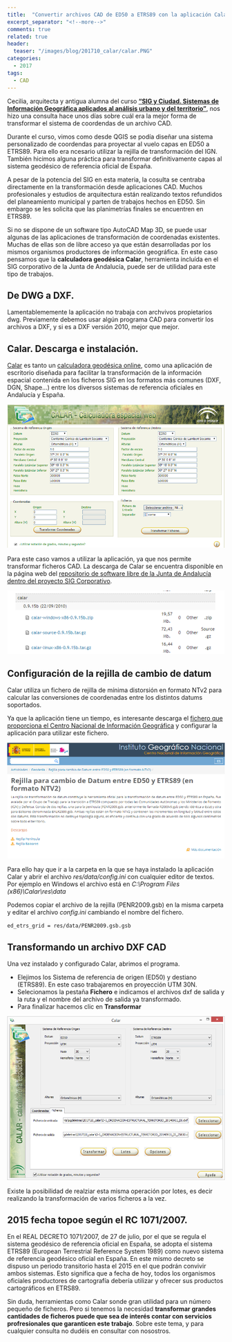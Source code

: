 ```yaml
---
title:  "Convertir archivos CAD de ED50 a ETRS89 con la aplicación Calar."
excerpt_separator: "<!--more-->"
comments: true
related: true
header:
  teaser: "/images/blog/201710_calar/calar.PNG"
categories: 
  - 2017
tags:
  - CAD
---
```


Cecilia, arquitecta y antigua alumna del curso  [**“SIG y Ciudad. Sistemas de Información Geográfica aplicados al análisis urbano y del territorio”**](/formacion), nos hizo una consulta hace unos días sobre cuál era la mejor forma de transformar el sistema de coordendas de un archivo CAD.

<!--more-->

Durante el curso, vimos como desde QGIS se podía diseñar una sistema personalizado de coordendas para proyectar al vuelo capas en ED50 a ETRS89. Para ello era ncesario utilizar la rejilla de transformación del IGN. También hicimos alguna práctica para transformar definitivamente capas al sistema geodésico de referencia oficial de España.

A pesar de la potencia del SIG en esta materia, la cosulta se centraba directamente en la transformación desde aplicaciones CAD. Muchos profesionales y estudios de arquitectura están realizando textos refundidos del planeamiento municipal y parten de trabajos hechos en ED50. Sin embargo se les solicita que las planimetrías finales se encuentren en ETRS89.

Si no se dispone de un software tipo AutoCAD Map 3D, se puede usar algunas de las aplicaciones de transformación de coordenadas existentes. Muchas de ellas son de libre acceso ya que están desarrolladas por los mismos organismos productores de información geográfica. En este caso pensamos que la **calculadora geodésica Calar**, herramienta incluída en el SIG corporativo de la Junta de Andalucía, puede ser de utilidad para este tipo de trabajos.

## De DWG a DXF.

Lamentablememente la aplicación no trabaja con archvivos propietarios dwg. Previamente debemos usar algún programa CAD para convertir los archivos a DXF, y si es a DXF versión 2010, mejor que mejor. 

## Calar. Descarga e instalación.

[Calar](http://www.juntadeandalucia.es/organismos/empleoempresaycomercio/areas/estadistica/cartografia/paginas/cliente-geodesia.html) es tanto un [calculadora geodésica online](http://www.juntadeandalucia.es/servicios/mapas/geodesiaclient/), como una aplicación de escritorio diseñada para facilitar la transformación de la información espacial contenida en los ficheros SIG en los formatos más comunes  (DXF, DGN, Shape...) entre los diversos sistemas de referencia oficiales en Andalucía y España.

![Calar. Calculadora geodésica online](/images/blog/201710_calar/servicio.PNG)

Para este caso vamos a utilizar la aplicación, ya que nos permite transformar ficheros CAD. La descarga de Calar se encuentra disponible en la página web del [repositorio de software libre de la Junta de Andalucía dentro del proyecto SIG Corporativo](http://www.juntadeandalucia.es/repositorio/usuario/peticiones/directaInfoBasica.jsf?linkDummyForm:_idcl=items_descarga:15:items_descarga:0:_id191&).

![Repositorio de software libre de la Junta de Andalucía dentro del proyecto SIG Corporativo](/images/blog/201710_calar/repositorio.PNG)

## Configuración de la rejilla de cambio de datum

Calar utiliza un fichero de rejilla de mínima distorsión en formato NTv2 para calcular las conversiones de coordenadas entre los distintos datums soportados. 

Ya que la aplicación tiene un tiempo, es interesante descarga el [fichero que proporciona el Centro Nacional de Información Geográfica](http://www.ign.es/web/ign/portal/gds-rejilla-cambio-datum) y configurar la aplicación para utilizar este fichero. 

![Descarga rejilla NTv2 IGN](/images/blog/201710_calar/rejilla.PNG)

Para ello hay que ir a la carpeta en la que se haya instalado la aplicación Calar y abrir el archivo *res/data/config.ini* con cualquier editor de textos.  Por ejemplo en Windows el archivo está en *C:\Program Files (x86)\Calar\res\data*

Podemos copiar el archivo de la rejilla (PENR2009.gsb) en la misma carpeta y editar el archivo *config.ini* cambiando el nombre del fichero.

	ed_etrs_grid = res/data/PENR2009.gsb.gsb

## Transformando un archivo DXF CAD

Una vez instalado y configurado Calar, abrimos el programa. 

- Elejimos los Sistema de referencia de origen (ED50) y destiano (ETRS89). En este caso trabajaremos en proyección UTM 30N.
- Selecionamos la pestaña **Fichero** e indicamos el archivos dxf de salida y la ruta y el nombre del archivo de salida ya transformado.
- Para finalizar hacemos clic en **Transformar**

![Calar. Ficheo DXF](/images/blog/201710_calar/dxf.PNG)

Existe la posibilidad de realziar esta misma operación por lotes, es decir realizando la transformación de varios ficheros a la vez. 

## 2015 fecha topoe según el RC 1071/2007.

En el REAL DECRETO 1071/2007, de 27 de julio, por el que se regula el sistema geodésico de referencia oficial en España, se adopta el sistema ETRS89 (European Terrestrial Reference System 1989) como nuevo sistema de referencia geodésico oficial en España. En este mismo decreto se dispuso un periodo transitorio hasta el 2015 en el que podrán convivir ambos sistemas. Esto significa que a fecha de hoy, todos los organismos oficiales productores de cartografía debería utilizar y ofrecer sus productos cartográficos en ETRS89. 

Sin duda, herramientas como Calar sonde gran utilidad para un número pequeño de ficheros. Pero si tenemos la necesidad **transformar grandes cantidades de ficheros puede que sea de interés contar con servicios profresionales que garanticen este trabajo**. Sobre este tema, y para cualquier consulta no dudéis en consultar con nosostros.
